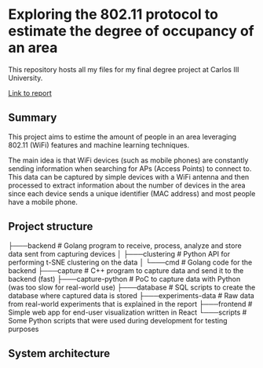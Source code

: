 # Exploring the 802.11 protocol to estimate the degree of occupancy of an area
This repository hosts all my files for my final degree project at Carlos III University.

[Link to report](link.raporpe.me/final-degree-project)

## Summary

This project aims to estime the amount of people in an area leveraging 802.11 (WiFi) features and machine learning techniques.

The main idea is that WiFi devices (such as mobile phones) are constantly sending information when searching for APs (Access Points) to connect to. This data can be captured by simple devices with a WiFi antenna and then processed to extract information about the number of devices in the area since each device sends a unique identifier (MAC address) and most people have a mobile phone.


## Project structure


├───backend             # Golang program to receive, process, analyze and store data sent from capturing devices
│   ├───clustering          # Python API for performing t-SNE clustering on the data
│   └───cmd                 # Golang code for the backend
├───capture             # C++ program to capture data and send it to the backend (fast)
├───capture-python      # PoC to capture data with Python (was too slow for real-world use)
├───database            # SQL scripts to create the database where captured data is stored
├───experiments-data    # Raw data from real-world experiments that is explained in the report
├───frontend            # Simple web app for end-user visualization written in React
└───scripts             # Some Python scripts that were used during development for testing purposes


## System architecture

